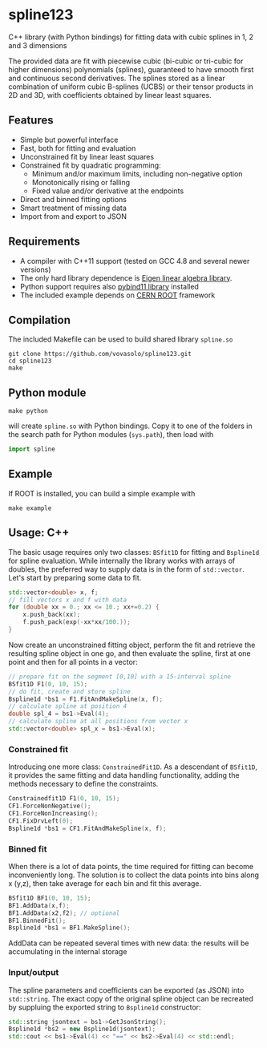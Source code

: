 # spline123
C++ library (with Python bindings) for fitting data with cubic splines in 1, 2 and 3 dimensions

The provided data are fit with piecewise cubic (bi-cubic or tri-cubic for higher dimensions) polynomials (splines), guaranteed to have smooth first and continuous second derivatives. The splines stored as a linear combination of uniform cubic B-splines (UCBS) or their tensor products in 2D and 3D, with coefficients obtained by linear least squares.

## Features
* Simple but powerful interface
* Fast, both for fitting and evaluation
* Unconstrained fit by linear least squares
* Constrained fit by quadratic programming:
  * Minimum and/or maximum limits, including non-negative option
  * Monotonically rising or falling
  * Fixed value and/or derivative at the endpoints
* Direct and binned fitting options
* Smart treatment of missing data
* Import from and export to JSON

## Requirements
* A compiler with C++11 support (tested on GCC 4.8 and several newer versions)
* The only hard library dependence is [Eigen linear algebra library](http://eigen.tuxfamily.org).
* Python support requires also [pybind11 library](https://pybind11.readthedocs.io/en/stable) installed
* The included example depends on [CERN ROOT](https://root.cern.ch) framework

## Compilation
The included Makefile can be used to build shared library ```spline.so```
```
git clone https://github.com/vovasolo/spline123.git
cd spline123
make
```

## Python module
```
make python
```
will create ```spline.so``` with Python bindings. Copy it to one of the folders in the search path for Python modules (```sys.path```), then load with 
```python
import spline
```

## Example
If ROOT is installed, you can build a simple example with 
```
make example
```

## Usage: C++
The basic usage requires only two classes: ```BSfit1D``` for fitting and ```Bspline1d``` for spline evaluation. While internally the library works with arrays of doubles, the preferred way to supply data is in the form of ```std::vector```. Let's start by preparing some data to fit.
```c++
std::vector<double> x, f;
// fill vectors x and f with data
for (double xx = 0.; xx <= 10.; xx+=0.2) {
    x.push_back(xx); 
    f.push_pack(exp(-xx*xx/100.));
}
```
Now create an unconstrained fitting object, perform the fit and retrieve the resulting spline object in one go, and then evaluate the spline, first at one point and then for all points in a vector:
```c++
// prepare fit on the segment [0,10] with a 15-interval spline
BSfit1D F1(0, 10, 15);
// do fit, create and store spline
Bspline1d *bs1 = F1.FitAndMakeSpline(x, f);
// calculate spline at position 4
double spl_4 = bs1->Eval(4);
// calculate spline at all positions from vector x
std::vector<double> spl_x = bs1->Eval(x);
```
### Constrained fit
Introducing one more class: ```ConstrainedFit1D```. As a descendant of ```BSfit1D```, it provides the same fitting and data handling functionality, adding the methods necessary to define the constraints.
```c++
Constrainedfit1D F1(0, 10, 15);
CF1.ForceNonNegative();
CF1.ForceNonIncreasing();
CF1.FixDrvLeft(0);
Bspline1d *bs1 = CF1.FitAndMakeSpline(x, f);
```
### Binned fit
When there is a lot of data points, the time required for fitting can become inconveniently long. The solution is to collect the data points into bins along x (y,z), then take average for each bin and fit this average.
```c++
BSfit1D BF1(0, 10, 15);
BF1.AddData(x,f);
BF1.AddData(x2,f2); // optional
BF1.BinnedFit();
Bspline1d *bs1 = BF1.MakeSpline();
```
AddData can be repeated several times with new data: the results will be accumulating in the internal storage
### Input/output
The spline parameters and coefficients can be exported (as JSON) into ```std::string```. The exact copy of the original spline object can be recreated by suppluing the exported string to ```Bspline1d``` constructor:
```c++
std::string jsontext = bs1->GetJsonString();
Bspline1d *bs2 = new Bspline1d(jsontext);
std::cout << bs1->Eval(4) << "==" << bs2->Eval(4) << std::endl;
```
 